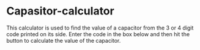 # Capasitor-calculator
This calculator is used to find the value of a capacitor from the 3 or 4 digit code printed on its side. Enter the code in the box below and then hit the button to calculate the value of the capacitor.
